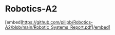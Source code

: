 # Robotics-A2
 
[embed]https://github.com/pilipb/Robotics-A2/blob/main/Robotic_Systems_Report.pdf[/embed]
